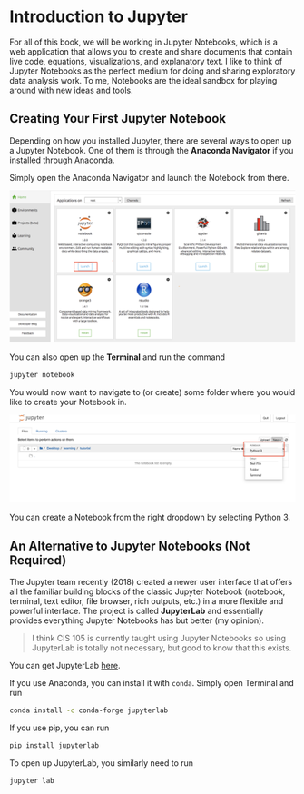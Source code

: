 # Introduction to Jupyter

For all of this book, we will be working in Jupyter Notebooks, which is a web application that allows you to create and share documents that contain live code, equations, visualizations, and explanatory text. I like to think of Jupyter Notebooks as the perfect medium for doing and sharing exploratory data analysis work. To me, Notebooks are the ideal sandbox for playing around with new ideas and tools.

## Creating Your First Jupyter Notebook

Depending on how you installed Jupyter, there are several ways to open up a Jupyter Notebook. One of them is through the **Anaconda Navigator** if you installed through Anaconda.

Simply open the Anaconda Navigator and launch the Notebook from there.

![](.gitbook/assets/jupyter_interface.png)


You can also open up the **Terminal** and run the command

```bash
jupyter notebook
```

You would now want to navigate to \(or create\) some folder where you would like to create your Notebook in.

![Creating a Notebook](.gitbook/assets/jupyter_interface2.png)

You can create a Notebook from the right dropdown by selecting Python 3.

## An Alternative to Jupyter Notebooks \(Not Required\) <a id="an-alternative-to-jupyter-notebooks-not-required"></a>

The Jupyter team recently \(2018\) created a newer user interface that offers all the familiar building blocks of the classic Jupyter Notebook \(notebook, terminal, text editor, file browser, rich outputs, etc.\) in a more flexible and powerful interface. The project is called **JupyterLab** and essentially provides everything Jupyter Notebooks has but better \(my opinion\).

> I think CIS 105 is currently taught using Jupyter Notebooks so using JupyterLab is totally not necessary, but good to know that this exists.

You can get JupyterLab [here](https://github.com/jupyterlab/jupyterlab).‌

If you use Anaconda, you can install it with `conda`. Simply open Terminal and run

```bash
conda install -c conda-forge jupyterlab
```

If you use pip, you can run

```bash
pip install jupyterlab
```

To open up JupyterLab, you similarly need to run

```bash
jupyter lab
```

